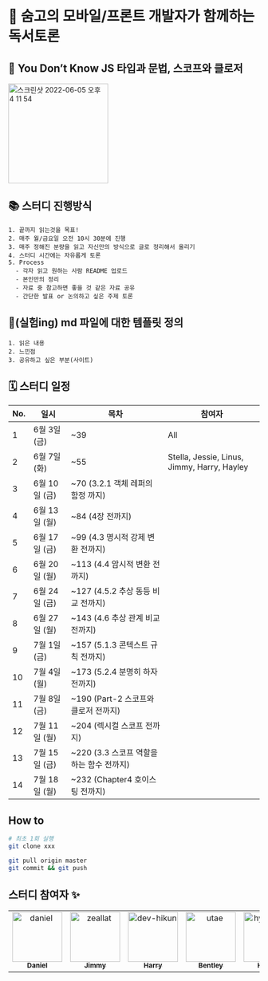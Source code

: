 # 🎉 숨고의 모바일/프론트 개발자가 함께하는 독서토론

## 🐣 You Don’t Know JS 타입과 문법, 스코프와 클로저

<img width="200" alt="스크린샷 2022-06-05 오후 4 11 54" src="https://user-images.githubusercontent.com/45163013/172039829-de30cabe-addb-47f2-b1cd-9f0e9c72ff77.png">


## 📚 스터디 진행방식

```
1. 끝까지 읽는것을 목표!
2. 매주 월/금요일 오전 10시 30분에 진행
3. 매주 정해진 분량을 읽고 자신만의 방식으로 글로 정리해서 올리기
4. 스터디 시간에는 자유롭게 토론
5. Process
  - 각자 읽고 원하는 사람 README 업로드
  - 본인만의 정리
  - 자료 중 참고하면 좋을 것 같은 자료 공유
  - 간단한 발표 or 논의하고 싶은 주제 토론
```

## 🎈(실험ing) md 파일에 대한 템플릿 정의

```
1. 읽은 내용
2. 느낀점
3. 공유하고 싶은 부분(사이트)
```

## 🗓 스터디 일정

| No. | 일시              | 목차                           | 참여자 |
|-----|-----------------|------------------------------| ------------------------ |
| 1   | 6월 3일 (금)       | ~39                          | All |
| 2   | 6월 7일 (화)       | ~55                          | Stella, Jessie, Linus, Jimmy, Harry, Hayley |
| 3   | 6월 10일 (금)      | ~70 (3.2.1 객체 레퍼의 함정 까지)     | |
| 4   | 6월 13일 (월)      | ~84 (4장 전까지)                 | |
| 5   | 6월 17일 (금)      | ~99 (4.3 명시적 강제 변환 전까지)      | |
| 6   | 6월 20일 (월)      | ~113 (4.4 암시적 변환 전까지)        | |
| 7   | 6월 24일 (금)      | ~127 (4.5.2 추상 동등 비교 전까지)    | |
| 8   | 6월 27일 (월)      | ~143 (4.6 추상 관계 비교 전까지)      | |
| 9   | 7월 1일 (금)       | ~157 (5.1.3 콘텍스트 규칙 전까지)     | |
| 10  | 7월 4일 (월)       | ~173 (5.2.4 분명히 하자 전까지)      | |
| 11  | 7월 8일 (금)       | ~190 (Part-2 스코프와 클로저 전까지)   | |
| 12  | 7월 11일 (월)      | ~204 (렉시컬 스코프 전까지)           | |
| 13  | 7월 15일 (금)      | ~220 (3.3 스코프 역할을 하는 함수 전까지) | |
| 14  | 7월 18일 (월)      | ~232 (Chapter4 호이스팅 전까지)     | |

## How to

```bash
# 최초 1회 실행
git clone xxx
```

```bash
git pull origin master
git commit && git push
```

## 스터디 참여자 :sparkles:

<table>
    <tr>
        <td align="center">
            <a href="https://github.com/JinleeJeong">
                <img src="https://avatars.githubusercontent.com/u/45163013?v=4" width="100;" alt="daniel"/>
                <br />
                <sub><b>Daniel</b></sub>
            </a>
        </td>
        <td align="center">
            <a href="https://github.com/zeallat">
                <img src="https://avatars.githubusercontent.com/u/7078066?v=4" width="100;" alt="zeallat"/>
                <br />
                <sub><b>Jimmy</b></sub>
            </a>
        </td>
        <td align="center">
            <a href="https://github.com/dev-hikun">
                <img src="https://avatars0.githubusercontent.com/u/76590935?v=4" width="100;" alt="dev-hikun"/>
                <br />
                <sub><b>Harry</b></sub>
            </a>
        </td>
        <td align="center">
            <a href="https://github.com/utae">
                <img src="https://avatars3.githubusercontent.com/u/16933515?v=4" width="100;" alt="utae"/>
                <br />
                <sub><b>Bentley</b></sub>
            </a>
        </td>
        <td align="center">
            <a href="https://github.com/hyerichung">
                <img src="https://avatars2.githubusercontent.com/u/64633218?v=4" width="100;" alt="hyerichung"/>
                <br />
                <sub><b>Hayley</b></sub>
            </a>
        </td>
        <td align="center">
            <a href="https://github.com/yhl0519">
                <img src="https://avatars2.githubusercontent.com/u/62636978?v=4" width="100;" alt="yhl0519"/>
                <br />
                <sub><b>Stella</b></sub>
            </a>
        </td>
        <td align="center">
            <a href="https://github.com/JaeEeLee">
                <img src="https://avatars2.githubusercontent.com/u/38426064?v=4" width="100;" alt="JaeEeLee"/>
                <br />
                <sub><b>Jessie</b></sub>
            </a>
        </td>
        <td align="center">
            <a href="https://github.com/moonjunghwan">
                <img src="https://avatars2.githubusercontent.com/u/5405499?v=4" width="100;" alt="moonjunghwan"/>
                <br />
                <sub><b>Linus</b></sub>
            </a>
        </td>
    </tr>
</table>
